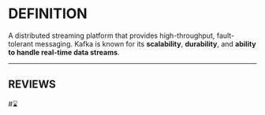 # DEFINITION
A distributed streaming platform that provides high-throughput, fault-tolerant messaging. Kafka is known for its **scalability**, **durability**, and **ability to handle real-time data streams**.

---
## REVIEWS
#⌛
